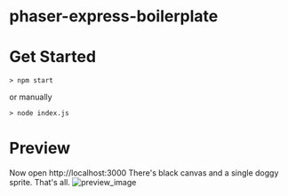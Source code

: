 # phaser-express-boilerplate

# Get Started
```terminal
> npm start
```
or manually
```terminal
> node index.js
```

# Preview
Now open http://localhost:3000 There's black canvas and a single doggy sprite. That's all.
![preview_image](https://i.imgur.com/oJoHDM0.png)

